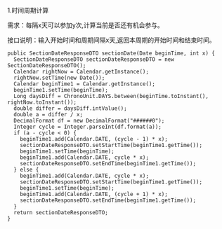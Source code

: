 1.时间周期计算

  需求：每隔x天可以参加y次,计算当前是否还有机会参与。
  
  接口说明：输入开始时间和周期间隔x天,返回本周期的开始时间和结束时间。
  
    public SectionDateResponseDTO sectionDate(Date beginTime, int x) {
      SectionDateResponseDTO sectionDateResponseDTO = new SectionDateResponseDTO();
      Calendar rightNow = Calendar.getInstance();
      rightNow.setTime(new Date());
      Calendar beginTime1 = Calendar.getInstance();
      beginTime1.setTime(beginTime);
      Long daysDiff = ChronoUnit.DAYS.between(beginTime.toInstant(), rightNow.toInstant());
      double differ = daysDiff.intValue();
      double a = differ / x;
      DecimalFormat df = new DecimalFormat("######0");
      Integer cycle = Integer.parseInt(df.format(a));
      if (a - cycle < 0) {
        beginTime1.add(Calendar.DATE, (cycle - 1) * x);
        sectionDateResponseDTO.setStartTime(beginTime1.getTime());
        beginTime1.setTime(beginTime);
        beginTime1.add(Calendar.DATE, cycle * x);
        sectionDateResponseDTO.setEndTime(beginTime1.getTime());
      } else {
        beginTime1.add(Calendar.DATE, cycle * x);
        sectionDateResponseDTO.setStartTime(beginTime1.getTime());
        beginTime1.setTime(beginTime);
        beginTime1.add(Calendar.DATE, (cycle + 1) * x);
        sectionDateResponseDTO.setEndTime(beginTime1.getTime());
      }
      return sectionDateResponseDTO;
    }